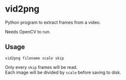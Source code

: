 # vid2png
Python program to extract frames from a video.

Needs OpenCV to run.

## Usage
`vid2png filename scale skip`

Only every `skip` frames will be read.  
Each image will be divided by `scale` before saving to disk.

